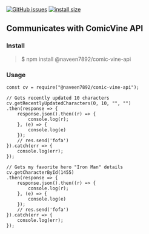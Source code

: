 [![GitHub issues](https://img.shields.io/badge/npm-v1.0.0-lightgrey)](https://github.com/Naveen7892/comic-vine-api.git) [![install size](https://packagephobia.com/badge?p=@naveen7892/comic-vine-api)](https://packagephobia.com/result?p=@naveen7892/tiny)

## Communicates with ComicVine API

### Install
> $ npm install @naveen7892/comic-vine-api

### Usage
```
const cv = require("@naveen7892/comic-vine-api");

// Gets recently updated 10 characters
cv.getRecentlyUpdatedCharacters(0, 10, "", "")
.then(response => {
    response.json().then((r) => {
        console.log(r);
    }, (e) => {
        console.log(e)
    });
    // res.send('fofa')
}).catch(err => { 
    console.log(err); 
});

// Gets my favorite hero "Iron Man" details
cv.getCharacterById(1455)
.then(response => {
    response.json().then((r) => {
        console.log(r);
    }, (e) => {
        console.log(e)
    });
    // res.send('fofa')
}).catch(err => { 
    console.log(err); 
});
```